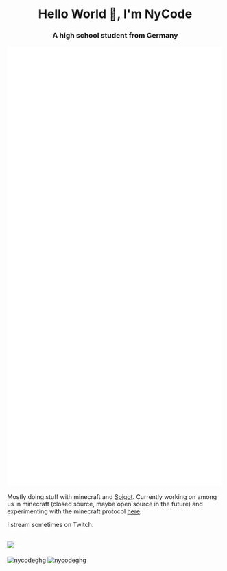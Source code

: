 <h1 align="center">
Hello World 👋, I'm NyCode
</h1>
<h3 align="center">A high school student from Germany</h3>

![GitHub metrics](https://github.com/NyCodeGHG/NyCodeGHG/blob/master/github-metrics.svg)

Mostly doing stuff with minecraft and [Spigot](https://spigotmc.org). Currently working on among us in minecraft (closed source, maybe open source in the future) and experimenting with the minecraft protocol [here](https://github.com/NyCodeGHG/minecraft-server).

I stream sometimes on Twitch.

<a href="https://twitch.tv/NyCodeGHG">
  <br>
<img width="50px" src="https://brand.twitch.tv/assets/logos/svg/glitch/purple.svg">
</a>

<a href="https://twitter.com/nycodeghg" target="blank"><img align="center" src="https://cdn.jsdelivr.net/npm/simple-icons@3.0.1/icons/twitter.svg" alt="nycodeghg" height="30" width="30" /></a>
<a href="https://instagram.com/nycodeghg" target="blank"><img align="center" src="https://cdn.jsdelivr.net/npm/simple-icons@3.0.1/icons/instagram.svg" alt="nycodeghg" height="30" width="30" /></a>
